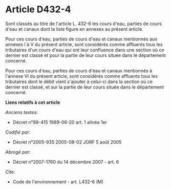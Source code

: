 # Article D432-4

Sont classés au titre de l'article L. 432-6 les cours d'eau, parties de cours d'eau et canaux dont la liste figure en annexes
au présent article.

Pour ces cours d'eau, parties de cours d'eau et canaux mentionnés aux annexes I à V du présent article, sont considérés comme
affluents tous les tributaires d'un cours d'eau qui ont leur confluence dans une section où ce dernier est classé et pour la
partie de leur cours située dans le département concerné.

Pour ces cours d'eau, parties de cours d'eau et canaux mentionnés à l'annexe VI du présent article, sont considérés comme
affluents tous les tributaires dont le débit vient s'ajouter à celui-ci dans la section où ce dernier est classé, et sur la
partie de leur cours située dans le département concerné.

**Liens relatifs à cet article**

_Anciens textes_:

  - Décret n°89-415 1989-06-20 art. 1 alinéa 1er

_Codifié par_:

  - Décret n°2005-935 2005-08-02 JORF 5 août 2005

_Abrogé par_:

  - Décret n°2007-1760 du 14 décembre 2007 - art. 6

_Cite_:

  - Code de l'environnement - art. L432-6 (M)
